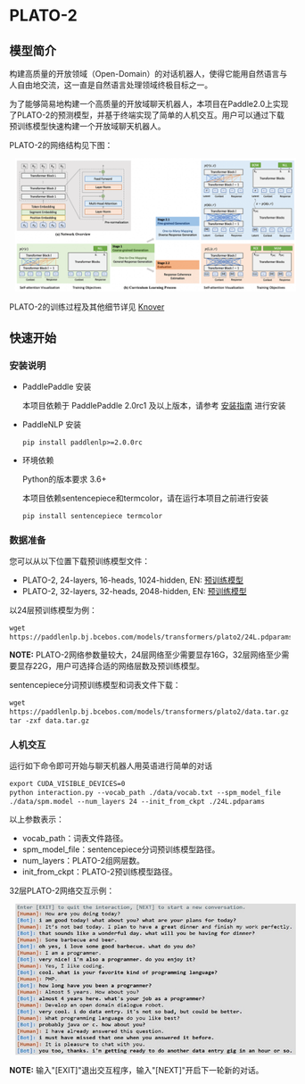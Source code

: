 # PLATO-2

## 模型简介

构建高质量的开放领域（Open-Domain）的对话机器人，使得它能用自然语言与人自由地交流，这一直是自然语言处理领域终极目标之一。

为了能够简易地构建一个高质量的开放域聊天机器人，本项目在Paddle2.0上实现了PLATO-2的预测模型，并基于终端实现了简单的人机交互。用户可以通过下载预训练模型快速构建一个开放域聊天机器人。

PLATO-2的网络结构见下图：

<p align="center"><img src="./imgs/network.png" hspace="10"/></p>

PLATO-2的训练过程及其他细节详见 [Knover](https://github.com/PaddlePaddle/Knover)

## 快速开始

### 安装说明

* PaddlePaddle 安装

   本项目依赖于 PaddlePaddle 2.0rc1 及以上版本，请参考 [安装指南](http://www.paddlepaddle.org/#quick-start) 进行安装

* PaddleNLP 安装

   ```shell
   pip install paddlenlp>=2.0.0rc
   ```

* 环境依赖

   Python的版本要求 3.6+

   本项目依赖sentencepiece和termcolor，请在运行本项目之前进行安装

   ```shell
   pip install sentencepiece termcolor
   ```

### 数据准备

您可以从以下位置下载预训练模型文件：

* PLATO-2, 24-layers, 16-heads, 1024-hidden, EN: [预训练模型](https://paddlenlp.bj.bcebos.com/models/transformers/plato2/24L.pdparams)
* PLATO-2, 32-layers, 32-heads, 2048-hidden, EN: [预训练模型](https://paddlenlp.bj.bcebos.com/models/transformers/plato2/32L.pdparams)

以24层预训练模型为例：

```shell
wget https://paddlenlp.bj.bcebos.com/models/transformers/plato2/24L.pdparams
```

**NOTE:** PLATO-2网络参数量较大，24层网络至少需要显存16G，32层网络至少需要显存22G，用户可选择合适的网络层数及预训练模型。

sentencepiece分词预训练模型和词表文件下载：

```shell
wget https://paddlenlp.bj.bcebos.com/models/transformers/plato2/data.tar.gz
tar -zxf data.tar.gz
```

### 人机交互

运行如下命令即可开始与聊天机器人用英语进行简单的对话

```shell
export CUDA_VISIBLE_DEVICES=0
python interaction.py --vocab_path ./data/vocab.txt --spm_model_file ./data/spm.model --num_layers 24 --init_from_ckpt ./24L.pdparams
```

以上参数表示：

* vocab_path：词表文件路径。
* spm_model_file：sentencepiece分词预训练模型路径。
* num_layers：PLATO-2组网层数。
* init_from_ckpt：PLATO-2预训练模型路径。

32层PLATO-2网络交互示例：

<p><img src="./imgs/case.jpg" hspace="10"/></p>

**NOTE:** 输入"[EXIT]"退出交互程序，输入"[NEXT]"开启下一轮新的对话。
